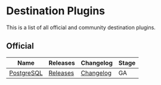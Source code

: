 # Destination Plugins

This is a list of all official and community destination plugins.

## Official

| **Name**                 | Releases                        | Changelog                         | Stage |
|--------------------------|---------------------------------|-----------------------------------|-------|
| [PostgreSQL][PostgreSQL] | [Releases][PostgreSQL-Releases] | [Changelog][PostgreSQL-Changelog] | GA    |

[PostgreSQL]: https://github.com/cloudquery/cloudquery/blob/main/plugins/destination/postgresql/README.md
[PostgreSQL-Releases]: https://github.com/cloudquery/cloudquery/releases?q="plugins-destination-postgresql"
[PostgreSQL-Changelog]: https://github.com/cloudquery/cloudquery/blob/main/plugins/destination/postgresql/CHANGELOG.md
